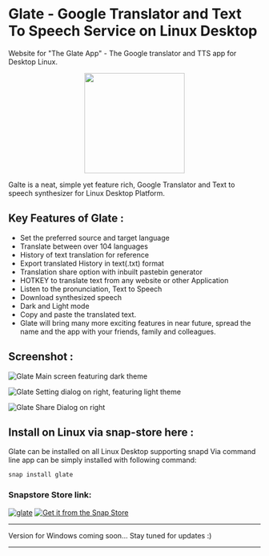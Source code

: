 # Glate - Google Translator and Text To Speech Service on Linux Desktop
Website for "The Glate App" - The Google translator and TTS app for Desktop Linux.
<p align="center">
  <img width="200" height="200" src="https://github.com/keshavbhatt/glate/blob/master/icons/icon-256.png?raw=true">
</p>

Galte is a neat, simple yet feature rich, Google Translator and Text to speech synthesizer for Linux Desktop Platform.

## Key Features of Glate :

-   Set the preferred source and target language
-   Translate between over 104 languages
-   History of text translation for reference
-   Export translated History in text(.txt) format
-   Translation share option with inbuilt pastebin generator
-   HOTKEY to translate text from any website or other Application
-   Listen to the pronunciation, Text to Speech
-   Download synthesized speech
-   Dark and Light mode
-   Copy and paste the translated text.
-   Glate will bring many more exciting features in near future, spread the name and the app with your friends, family and colleagues.

## Screenshot :
![Glate Main screen featuring dark theme](https://github.com/keshavbhatt/glate/blob/master/screenshots/1.jpg?raw=true)

![Glate Setting dialog on right, featuring light theme ](https://github.com/keshavbhatt/glate/blob/master/screenshots/2.jpg?raw=true)


![Glate Share Dialog on right](https://github.com/keshavbhatt/glate/blob/master/screenshots/3.jpg?raw=true)

## Install on Linux via snap-store here :
Glate can be installed on all Linux Desktop supporting snapd
Via command line app can be simply installed with following command:

    snap install glate
### Snapstore Store link:
[![glate](https://snapcraft.io/glate/trending.svg)](https://snapcraft.io/glate)
[![Get it from the Snap Store](https://snapcraft.io/static/images/badges/en/snap-store-black.svg)](https://snapcraft.io/glate)
<hr>
 Version for Windows coming soon... Stay tuned for updates :)
<hr>


